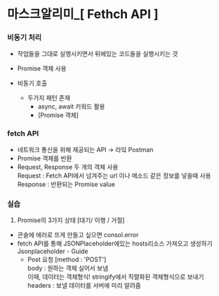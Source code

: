 마스크알리미_[ Fethch API ]
===========================

### 비동기 처리
* 작업들을 그대로 실행시키면서 뒤에있는 코드들을 실행시키는 것

* Promise 객체 사용

* 비동기 호출
  * 두가지 패턴 존재
    * async, await 키워드 활용
    * [Promise 객체]
    
### fetch API
* 네트워크 통신을 위해 제공되는 API -> 라잌 Postman
* Promise 객체를 반환 
* Request, Response 두 개의 객체 사용    
  Request : Fetch API에서 넘겨주는 url 이나 메소드 같은 정보를 넣을때 사용
  Response : 반환되는 Promise value
  
### 실습
1. Promise의 3가지 상태 [대기/ 이행 / 거절]    
* 콘솔에 에러로 뜨게 만들고 싶으면 consol.error
* fetch API를 통해 JSONPlaceholder에있는 hosts리소스 가져오고 생성하기    
  Jsonplaceholder - Guide   
  * Post 요청 [method : 'POST']   
  body : 원하는 객체 실어서 보냄    
         이때, 데이터는 객체형식! stringify에서 직렬화된 객체형식으로 보내기     
  headers : 보낼 데이터를 서버에 미리 알려줌    
  

